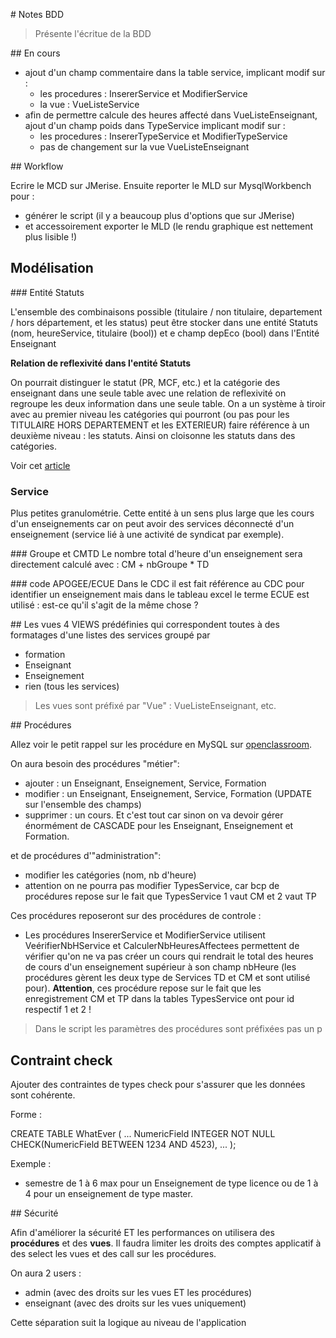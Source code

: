 # Notes BDD

> Présente l'écritue de la BDD

## En cours

- ajout d'un champ commentaire dans la table service, implicant modif sur :
    - les procedures : InsererService et ModifierService
    - la vue         : VueListeService
- afin de permettre calcule des heures affecté dans VueListeEnseignant, ajout d'un champ poids dans TypeService implicant modif sur :
    - les procedures : InsererTypeService et ModifierTypeService
    - pas de changement sur la vue VueListeEnseignant

## Workflow

Ecrire le MCD sur JMerise. Ensuite reporter le MLD sur MysqlWorkbench pour :
- générer le script (il y a beaucoup plus d'options que sur JMerise)
- et accessoirement exporter le MLD (le rendu graphique est nettement plus lisible !)

## Modélisation

### Entité Statuts

L'ensemble des combinaisons possible (titulaire / non titulaire, departement / hors département, et les status) peut être stocker dans une entité Statuts (nom, heureService, titulaire (bool)) et e champ depEco (bool) dans l'Entité Enseignant

**Relation de reflexivité dans l'entité Statuts**

On pourrait distinguer le statut (PR, MCF, etc.) et la catégorie des enseignant dans une seule table avec  une relation de reflexivité on regroupe les deux information dans une seule table. On a un système à tiroir avec au premier niveau les catégories qui pourront (ou pas pour les TITULAIRE HORS DEPARTEMENT et les EXTERIEUR) faire référence à un deuxième niveau : les statuts. Ainsi on cloisonne les statuts dans des catégories.

Voir cet [article](http://mikehillyer.com/articles/managing-hierarchical-data-in-mysql/)

### Service
Plus petites granulométrie. Cette entité à un sens plus large que les cours d'un enseignements car on peut avoir des services déconnecté d'un enseignement (service lié à une activité de syndicat par exemple).

### Groupe et CMTD
Le nombre total d'heure d'un enseignement sera directement calculé avec :
CM + nbGroupe * TD

### code APOGEE/ECUE
Dans le CDC il est fait référence au CDC pour identifier un enseignement mais dans le tableau excel le terme ECUE est utilisé : est-ce qu'il s'agit de la même chose ?

## Les vues
4 VIEWS prédéfinies qui correspondent toutes à des formatages d'une listes des services groupé par

- formation
- Enseignant
- Enseignement
- rien (tous les services)
> Les vues sont préfixé par "Vue" : VueListeEnseignant, etc.

## Procédures

Allez voir le petit rappel sur les procédure en MySQL sur [openclassroom](https://openclassrooms.com/courses/administrez-vos-bases-de-donnees-avec-mysql/procedures-stockees).

On aura besoin des procédures "métier":

- ajouter : un Enseignant, Enseignement, Service, Formation
- modifier : un Enseignant, Enseignement, Service, Formation (UPDATE sur l'ensemble des champs)
- supprimer : un cours. Et c'est tout car sinon on va devoir gérer énormément de CASCADE pour les Enseignant, Enseignement et Formation.

et de procédures d'"administration":
- modifier les catégories (nom, nb d'heure)
- attention on ne pourra pas modifier TypesService, car bcp de procédures repose sur le fait que TypesService 1 vaut CM et 2 vaut TP

Ces procédures reposeront sur des procédures de controle :

- Les procédures InsererService et ModifierService utilisent VeérifierNbHService et CalculerNbHeuresAffectees permettent de vérifier qu'on ne va pas créer un cours qui rendrait le total des heures de cours d'un enseignement supérieur à son champ nbHeure (les procédures gèrent les deux type de Services TD et CM et sont utilisé pour). **Attention**, ces procédure repose sur le fait que les enregistrement CM et TP dans la tables TypesService ont pour id respectif 1 et 2 !

> Dans le script les paramètres des procédures sont préfixées pas un p

## Contraint check

Ajouter des contraintes de types check pour s'assurer que les données sont cohérente.

Forme :

  CREATE TABLE WhatEver
  (
      ...
      NumericField INTEGER NOT NULL CHECK(NumericField BETWEEN 1234 AND 4523),
      ...
  );

Exemple :
- semestre de 1 à 6 max pour un Enseignement de type licence ou de 1 à 4 pour un enseignement de type master.

## Sécurité

Afin d'améliorer la sécurité ET les performances on utilisera des **procédures** et des **vues**. Il faudra limiter les droits des comptes applicatif à des select les vues et des call sur les procédures.

On aura 2 users :

- admin (avec des droits sur les vues ET les procédures)
- enseignant (avec des droits sur les vues uniquement)

Cette séparation suit la logique au niveau de l'application
